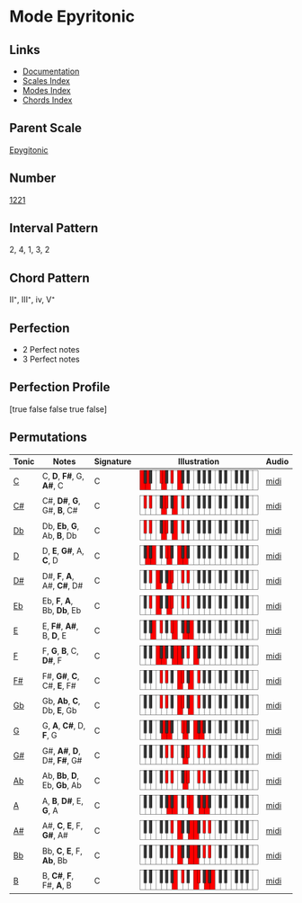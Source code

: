 # Mode Epyritonic

## Links

- [Documentation](index.md)
- [Scales Index](Scales.md)
- [Modes Index](Modes.md)
- [Chords Index](Chords.md)

## Parent Scale

[Epygitonic](ScaleEpygitonic.md)

## Number

[1221](https://ianring.com/musictheory/scales/1221)

## Interval Pattern

2, 4, 1, 3, 2

## Chord Pattern

II⁺, III⁺, iv, V⁺

## Perfection

- 2 Perfect notes
- 3 Perfect notes

## Perfection Profile

[true false false true false]

## Permutations

| Tonic | Notes | Signature | Illustration | Audio |
|-------|-------|-----------|--------------|-------|
| [C](ModeCNaturalEpyritonic.md) | C, **D**, **F#**, G, **A#**, C | C | ![CNaturalEpyritonic](ModeCNaturalEpyritonic.png) | [midi](https://github.com/edipermadi/music/blob/main/docs/ModeCNaturalEpyritonic.mid?raw=true) |
| [C#](ModeCSharpEpyritonic.md) | C#, **D#**, **G**, G#, **B**, C# | C | ![CSharpEpyritonic](ModeCSharpEpyritonic.png) | [midi](https://github.com/edipermadi/music/blob/main/docs/ModeCSharpEpyritonic.mid?raw=true) |
| [Db](ModeDFlatEpyritonic.md) | Db, **Eb**, **G**, Ab, **B**, Db | C | ![DFlatEpyritonic](ModeDFlatEpyritonic.png) | [midi](https://github.com/edipermadi/music/blob/main/docs/ModeDFlatEpyritonic.mid?raw=true) |
| [D](ModeDNaturalEpyritonic.md) | D, **E**, **G#**, A, **C**, D | C | ![DNaturalEpyritonic](ModeDNaturalEpyritonic.png) | [midi](https://github.com/edipermadi/music/blob/main/docs/ModeDNaturalEpyritonic.mid?raw=true) |
| [D#](ModeDSharpEpyritonic.md) | D#, **F**, **A**, A#, **C#**, D# | C | ![DSharpEpyritonic](ModeDSharpEpyritonic.png) | [midi](https://github.com/edipermadi/music/blob/main/docs/ModeDSharpEpyritonic.mid?raw=true) |
| [Eb](ModeEFlatEpyritonic.md) | Eb, **F**, **A**, Bb, **Db**, Eb | C | ![EFlatEpyritonic](ModeEFlatEpyritonic.png) | [midi](https://github.com/edipermadi/music/blob/main/docs/ModeEFlatEpyritonic.mid?raw=true) |
| [E](ModeENaturalEpyritonic.md) | E, **F#**, **A#**, B, **D**, E | C | ![ENaturalEpyritonic](ModeENaturalEpyritonic.png) | [midi](https://github.com/edipermadi/music/blob/main/docs/ModeENaturalEpyritonic.mid?raw=true) |
| [F](ModeFNaturalEpyritonic.md) | F, **G**, **B**, C, **D#**, F | C | ![FNaturalEpyritonic](ModeFNaturalEpyritonic.png) | [midi](https://github.com/edipermadi/music/blob/main/docs/ModeFNaturalEpyritonic.mid?raw=true) |
| [F#](ModeFSharpEpyritonic.md) | F#, **G#**, **C**, C#, **E**, F# | C | ![FSharpEpyritonic](ModeFSharpEpyritonic.png) | [midi](https://github.com/edipermadi/music/blob/main/docs/ModeFSharpEpyritonic.mid?raw=true) |
| [Gb](ModeGFlatEpyritonic.md) | Gb, **Ab**, **C**, Db, **E**, Gb | C | ![GFlatEpyritonic](ModeGFlatEpyritonic.png) | [midi](https://github.com/edipermadi/music/blob/main/docs/ModeGFlatEpyritonic.mid?raw=true) |
| [G](ModeGNaturalEpyritonic.md) | G, **A**, **C#**, D, **F**, G | C | ![GNaturalEpyritonic](ModeGNaturalEpyritonic.png) | [midi](https://github.com/edipermadi/music/blob/main/docs/ModeGNaturalEpyritonic.mid?raw=true) |
| [G#](ModeGSharpEpyritonic.md) | G#, **A#**, **D**, D#, **F#**, G# | C | ![GSharpEpyritonic](ModeGSharpEpyritonic.png) | [midi](https://github.com/edipermadi/music/blob/main/docs/ModeGSharpEpyritonic.mid?raw=true) |
| [Ab](ModeAFlatEpyritonic.md) | Ab, **Bb**, **D**, Eb, **Gb**, Ab | C | ![AFlatEpyritonic](ModeAFlatEpyritonic.png) | [midi](https://github.com/edipermadi/music/blob/main/docs/ModeAFlatEpyritonic.mid?raw=true) |
| [A](ModeANaturalEpyritonic.md) | A, **B**, **D#**, E, **G**, A | C | ![ANaturalEpyritonic](ModeANaturalEpyritonic.png) | [midi](https://github.com/edipermadi/music/blob/main/docs/ModeANaturalEpyritonic.mid?raw=true) |
| [A#](ModeASharpEpyritonic.md) | A#, **C**, **E**, F, **G#**, A# | C | ![ASharpEpyritonic](ModeASharpEpyritonic.png) | [midi](https://github.com/edipermadi/music/blob/main/docs/ModeASharpEpyritonic.mid?raw=true) |
| [Bb](ModeBFlatEpyritonic.md) | Bb, **C**, **E**, F, **Ab**, Bb | C | ![BFlatEpyritonic](ModeBFlatEpyritonic.png) | [midi](https://github.com/edipermadi/music/blob/main/docs/ModeBFlatEpyritonic.mid?raw=true) |
| [B](ModeBNaturalEpyritonic.md) | B, **C#**, **F**, F#, **A**, B | C | ![BNaturalEpyritonic](ModeBNaturalEpyritonic.png) | [midi](https://github.com/edipermadi/music/blob/main/docs/ModeBNaturalEpyritonic.mid?raw=true) |
